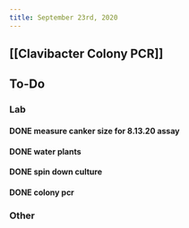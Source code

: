 ```yaml
---
title: September 23rd, 2020
---
```


## [[Clavibacter Colony PCR]]

## **To-Do**
### **Lab**
#### DONE measure canker size for 8.13.20 assay

#### DONE water plants

#### DONE spin down culture

#### DONE colony pcr

### **Other**
